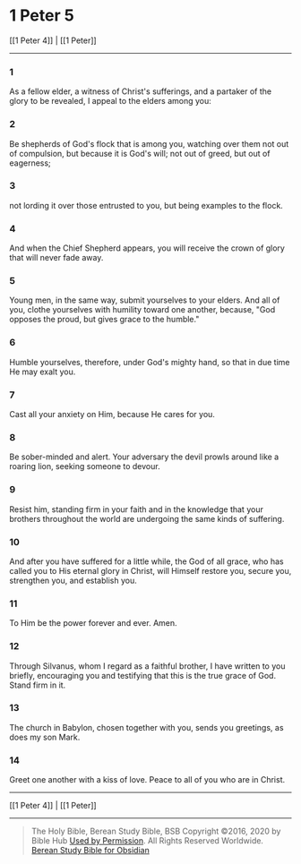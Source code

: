 # 1 Peter 5

[[1 Peter 4]] | [[1 Peter]]

---

### 1
As a fellow elder, a witness of Christ's sufferings, and a partaker of the glory to be revealed, I appeal to the elders among you:

### 2
Be shepherds of God's flock that is among you, watching over them not out of compulsion, but because it is God's will; not out of greed, but out of eagerness;

### 3
not lording it over those entrusted to you, but being examples to the flock.

### 4
And when the Chief Shepherd appears, you will receive the crown of glory that will never fade away.

### 5
Young men, in the same way, submit yourselves to your elders. And all of you, clothe yourselves with humility toward one another, because, "God opposes the proud, but gives grace to the humble."

### 6
Humble yourselves, therefore, under God's mighty hand, so that in due time He may exalt you.

### 7
Cast all your anxiety on Him, because He cares for you.

### 8
Be sober-minded and alert. Your adversary the devil prowls around like a roaring lion, seeking someone to devour.

### 9
Resist him, standing firm in your faith and in the knowledge that your brothers throughout the world are undergoing the same kinds of suffering.

### 10
And after you have suffered for a little while, the God of all grace, who has called you to His eternal glory in Christ, will Himself restore you, secure you, strengthen you, and establish you.

### 11
To Him be the power forever and ever. Amen.

### 12
Through Silvanus, whom I regard as a faithful brother, I have written to you briefly, encouraging you and testifying that this is the true grace of God. Stand firm in it.

### 13
The church in Babylon, chosen together with you, sends you greetings, as does my son Mark.

### 14
Greet one another with a kiss of love. Peace to all of you who are in Christ.

---

[[1 Peter 4]] | [[1 Peter]]

---

> The Holy Bible, Berean Study Bible, BSB
> Copyright &copy;2016, 2020 by Bible Hub
> [Used by Permission](https://berean.bible/terms.htm). All Rights Reserved Worldwide.
> [Berean Study Bible for Obsidian](https://github.com/gapmiss/berean-study-bible-for-obsidian)</small>

